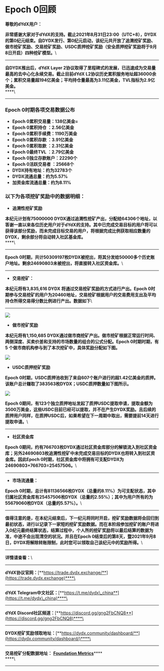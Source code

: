 # Epoch 0回顾

**尊敬的dYdX用户：**

**非常感谢大家对于dYdX的支持。截止2021年8月31日23:00（UTC+8），DYDX的第0纪元结束。自DYDX发行、第0纪元启动，该纪元共开放了追溯挖矿奖励、做市挖矿奖励、交易挖矿奖励、USDC质押挖矿奖励（安全质押挖矿奖励将于9月8日开启）四种挖矿模型。**\
****

**自DYDX推出后，dYdX Layer 2协议取得了里程碑式的发展，已迅速成为交易量最高的去中心化永续交易。截止目前dYdX L2协议历史累积服务地址超36000余个；累积交易量超194亿美金；平均持仓量最高为3.11亿美金，TVL指标为2.9亿美金。**\
****\
****

### **Epoch 0时期各项交易数据公布**

* **Epoch 0累积交易量：138亿美金=**
* **Epoch 0累积持仓    ：2.56亿美金**
* **Epoch 0累积手续费：1190万美金**
* **Epoch 0累积存款    ：3.91亿美金**
* **Epoch 0累积取款    ：2.31亿美金**
* **Epoch 0最终TVL     ：2.79亿美金**
* **Epoch 0独立存款账户：22290个**
* **Epoch 0活跃交易者    ：25668个**
* **DYDX持有地址：约为32783个**
* **DYDX流通总量：约为5.57%**
* **加资金库流通总量：约为8.11%**

### **以下为各项挖矿奖励中的数据明细：**

* **追溯性挖矿奖励**

**本纪元计划有75000000 DYDX通过追溯性挖矿产出，分配给64306个地址，以答谢一直以来各位历史用户对于dYdX的支持。其中已完成交易目标的用户将可以获得该部分奖励，而未完成目标交易的用户，将根据完成比例获取相应数量的DYDX，剩余部分将自动转入社区基金库。**\
****\
****

**Epoch 0时期，共计50309197枚DYDX被挖出，将其分发给50000多个历史账户地址。剩余24690803未被挖出，将直接转入社区资金库。**\
****

* **交易挖矿：**

**本纪元将有3,835,616 DYDX 将通过交易挖矿奖励的方式进行产出。Epoch 0时期参与交易挖矿的用户为20460地址，交易挖矿根据用户的交易费用支出及平均持仓所得交易得分数比例进行产出。数据如下**\
****

![](https://lh5.googleusercontent.com/OCR64Hf\_6\_d3lk3mPczTi07eJtH-Kjn1kWhLUP8c1gMtJQ-IdvXAs5H401ptHJRh3s25nj1Xq-KuNCu8Lat6vEeC4EdXjWzUel\_lgT9ERrDoY8vvEdJXFV\_ZJU-Bn8pmszXE6vdF=s0)

* **做市挖矿奖励**

**本纪元将有1,150,685 DYDX通过做市商挖矿产出。做市挖矿根据正常运行时间、两侧深度、买卖价差和支持的市场数量的组合的公式分配。Epoch 0时期时期，有 5 个做市商机构参与到了本次挖矿中，具体奖励分配如下图。**

![](https://lh6.googleusercontent.com/xzOH1K0QuremhUL5hcKmaKbgeCXgawcR7dZ2yZJsi9oSWrtK3aXss5P0SnaxqNag2lCWV-hc\_Iy1bDNyi9H8HeMNba6LkHrwOH0sh8WTaHQMsbPsx1XEpCE-xme9YYq-PDOcOZny=s0)

* **USDC质押挖矿奖励**

**Epoch 0时期，USDC质押池收到了来自607个账户进行的超1.42亿美金的质押。该账户总计赚取了383563枚DYDX；USDC质押数量如下图所示。**

![](https://lh3.googleusercontent.com/KMnCl7am3tyN0xj9Z9m96IlZc71XLjaypln7EvdLg8Ymp7hcEDQA9KxPpGcy-7BGYv7m3oTXkwn-y2HjdHFDGTxqO92J41hGIGEffcsFTVEMA5tdm9xLN6QD20aPly\_3Pw6rE1jf=s0)

**Epoch 0期间，有123个独立质押地址发起了质押USDC提取申请，提取金额为3500万美金，这些USDC目前已经可以提取，并不在产生DYDX奖励。且后续的质押用户同样，在质押USDC后，如果希望在下一周期中取出，需要提前14天进行提取申请。**\
****

* **社区资金库**

**Epoch 0期间，约有766703枚DYDX通过社区资金库部分的解锁流入到社区资金库；另外24690803枚追溯性挖矿中未完成交易目标的DYDX也将转入到社区资金库。因此Epoch 0时期，社区资金库中将拥有可支配DYDX为24690803+766703=25457506。**\
****

* **市场流通量：**

**Epoch 0时期，总计有81136566枚DYDX（总量的8.11%）为可支配状态，其中归属社区资金库有25457506枚DYDX（总量的2.55%）；其中为用户所有的为55679060枚DYDX（总量的5.57%）。**\
****

**值得注意的是，在本纪元结束后，下一纪元将同时开启，挖矿奖励数据将会回归到最初状态，进行以记录下一家短的挖矿奖励数据。而在本阶段参加挖矿的账户将进入0纪元最终结算状态，结算过程中，个人所的挖矿奖励将以最后结算的数据为准，中途不会出现清空的状况。并且在Epoch 0结束后的第8天，暨2021年9月8日，DYDX将解除转账限制，此时您可以领取自己该纪元中的奖励所得。**\
****

**详情请查看：**\
****

**dYdX协议官网：**[**https://trade.dydx.exchange/**](https://trade.dydx.exchange)****\
****

**dYdX Telegram中文社区：**[**https://t.me/dydx\_china**](https://t.me/dydx\_china)****\
****

**dYdX Discord社区频道：**[**https://discord.gg/gng2FbCNQ8**](https://discord.gg/gng2FbCNQ8)****\
****

**DYDX挖矿奖励领取地址：**[**https://dydx.community/dashboard/**](https://dydx.community/dashboard/)****\
****

**交易挖矿分配数据地址：** [**Foundation Metrics**](http://metabase-1818188965.us-east-1.elb.amazonaws.com/public/dashboard/b3e36e1f-6860-4ecb-8f8b-96ca727f4609)****\
****\
****
